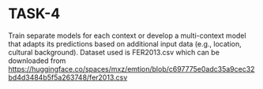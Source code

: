 # TASK-4
Train separate models for each context or develop a multi-context  model that adapts its predictions based on additional input data (e.g.,  location, cultural background).
Dataset used is FER2013.csv which can be downloaded from https://huggingface.co/spaces/mxz/emtion/blob/c697775e0adc35a9cec32bd4d3484b5f5a263748/fer2013.csv
